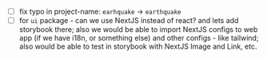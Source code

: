- [ ] fix typo in project-name: `earhquake` -> `earthquake`
- [ ] for `ui` package - can we use NextJS instead of react? and lets add storybook there; also we would be able to import NextJS configs to web app (if we have i18n, or something else) and other configs - like tailwind; also would be able to test in storybook with NextJS Image and Link, etc.